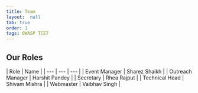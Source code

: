 ```yaml
---
title: Team 
layout:  null
tab: true
order: 1
tags: OWASP TCET
---
```


## Our Roles

| Role | Name |
| --- | --- | --- |
| Event Manager | Sharez Shaikh |
| Outreach Manager | Harshit Pandey |
| Secretary | Rhea Rajput |
| Technical Head | Shivam Mishra |
| Webmaster | Vaibhav Singh |
